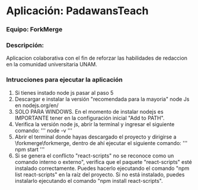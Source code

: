 # Aplicación: PadawansTeach
### Equipo:  ForkMerge
### Descripción:
Aplicacion colaborativa con el fin de reforzar las habilidades de redaccion en la comunidad universitaria UNAM.
### Intrucciones para ejecutar la aplicación
 1. Si tienes instado node js  pasar al paso 5
 2. Descargar e instalar la versión "recomendada para la mayoria" node Js en nodejs.org/en/
 3. SOLO PARA WINDOWS. En el momento de instalar nodejs es IMPORTANTE tener en la configuración inicial "Add to PATH".
 4. Verifica la versión node js, abrir la terminal y ingresar el siguiente comando:
    '''
    node -v
    '''
 5. Abrir el terminal donde hayas descargado el proyecto y dirigirse a  \forkmerge\forkmerge, dentro de ahí ejecutar el siguiente comando:
   '''
    npm start
    '''
 6. Si se genera el conflicto "react-scripts" no se reconoce como un comando interno o externo", verifica que el paquete "react-scripts" esté instalado correctamente. Puedes hacerlo ejecutando el comando "npm list react-scripts" en la raíz del proyecto. Si no está instalado, puedes instalarlo ejecutando el comando "npm install react-scripts".
